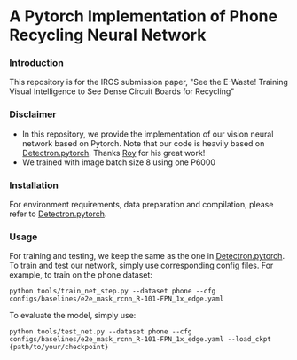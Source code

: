 # A Pytorch Implementation of Phone Recycling Neural Network

### Introduction

This repository is for the IROS submission paper, "See the E-Waste! Training Visual Intelligence to See Dense Circuit Boards for Recycling"

### Disclaimer

- In this repository, we provide the implementation of our vision neural network based on Pytorch. Note that our code is heavily based on [Detectron.pytorch](https://github.com/roytseng-tw/Detectron.pytorch). Thanks [Roy](https://github.com/roytseng-tw) for his great work!
- We trained with image batch size 8 using one P6000

### Installation

For environment requirements, data preparation and compilation, please refer to [Detectron.pytorch](https://github.com/roytseng-tw/Detectron.pytorch).

### Usage

For training and testing, we keep the same as the one in [Detectron.pytorch](https://github.com/roytseng-tw/Detectron.pytorch). To train and test our network, simply use corresponding config files. For example, to train on the phone dataset:

```shell
python tools/train_net_step.py --dataset phone --cfg configs/baselines/e2e_mask_rcnn_R-101-FPN_1x_edge.yaml
```

To evaluate the model, simply use:

```shell
python tools/test_net.py --dataset phone --cfg configs/baselines/e2e_mask_rcnn_R-101-FPN_1x_edge.yaml --load_ckpt {path/to/your/checkpoint}
```
